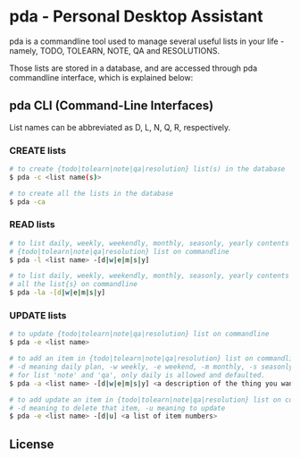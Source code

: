 pda - Personal Desktop Assistant
================================

pda is a commandline tool used to manage several useful lists in your life - namely, TODO, TOLEARN, NOTE, QA and RESOLUTIONS.

Those lists are stored in a database, and are accessed through pda commandline interface, which is explained below:

## pda CLI (Command-Line Interfaces)

List names can be abbreviated as D, L, N, Q, R, respectively.

### CREATE lists 
```bash
# to create {todo|tolearn|note|qa|resolution} list(s) in the database
$ pda -c <list name(s)>

# to create all the lists in the database
$ pda -ca 
```

### READ lists

```bash
# to list daily, weekly, weekendly, monthly, seasonly, yearly contents of 
# {todo|tolearn|note|qa|resolution} list on commandline
$ pda -l <list name> -[d|w|e|m|s|y]

# to list daily, weekly, weekendly, monthly, seasonly, yearly contents of 
# all the list{s} on commandline
$ pda -la -[d|w|e|m|s|y]
```

### UPDATE lists

```bash
# to update {todo|tolearn|note|qa|resolution} list on commandline 
$ pda -e <list name>

# to add an item in {todo|tolearn|note|qa|resolution} list on commandline 
# -d meaning daily plan, -w weekly, -e weekend, -m monthly, -s seasonly, -y yearly
# for list 'note' and 'qa', only daily is allowed and defaulted.
$ pda -a <list name> -[d|w|e|m|s|y] <a description of the thing you want to note down>

# to add update an item in {todo|tolearn|note|qa|resolution} list on commandline 
# -d meaning to delete that item, -u meaning to update
$ pda -e <list name> -[d|u] <a list of item numbers>
```

## License
